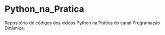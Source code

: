# Python_na_Pratica
Repositório de códigos dos vídeos Python na Prática do canal Programação Dinâmica.
